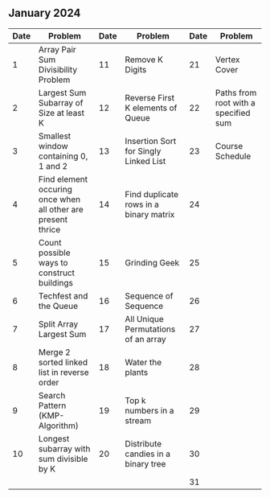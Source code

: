 ## January 2024

| Date | Problem                                                      | Date | Problem                                | Date | Problem                              |
| ---- | ------------------------------------------------------------ | ---- | -------------------------------------- | ---- | ------------------------------------ |
| 1    | Array Pair Sum Divisibility Problem                          | 11   | Remove K Digits                        | 21   | Vertex Cover                         |
| 2    | Largest Sum Subarray of Size at least K                      | 12   | Reverse First K elements of Queue      | 22   | Paths from root with a specified sum |
| 3    | Smallest window containing 0, 1 and 2                        | 13   | Insertion Sort for Singly Linked List  | 23   | Course Schedule                      |
| 4    | Find element occuring once when all other are present thrice | 14   | Find duplicate rows in a binary matrix | 24   |                                      |
| 5    | Count possible ways to construct buildings                   | 15   | Grinding Geek                          | 25   |                                      |
| 6    | Techfest and the Queue                                       | 16   | Sequence of Sequence                   | 26   |                                      |
| 7    | Split Array Largest Sum                                      | 17   | All Unique Permutations of an array    | 27   |                                      |
| 8    | Merge 2 sorted linked list in reverse order                  | 18   | Water the plants                       | 28   |                                      |
| 9    | Search Pattern (KMP-Algorithm)                               | 19   | Top k numbers in a stream              | 29   |                                      |
| 10   | Longest subarray with sum divisible by K                     | 20   | Distribute candies in a binary tree    | 30   |                                      |
|      |                                                              |      |                                        | 31   |                                      |
